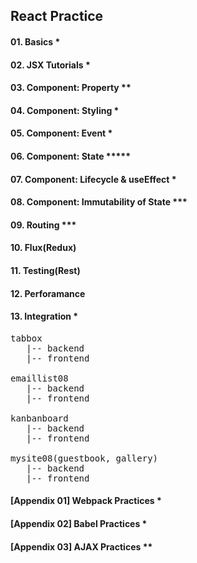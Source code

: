 ## React Practice

#### 01. Basics *
#### 02. JSX Tutorials *
#### 03. Component: Property **
#### 04. Component: Styling *
#### 05. Component: Event *
#### 06. Component: State ***** 
#### 07. Component: Lifecycle & useEffect *
#### 08. Component: Immutability of State ***
#### 09. Routing ***
#### 10. Flux(Redux)
#### 11. Testing(Rest)
#### 12. Perforamance
#### 13. Integration *

<pre>
tabbox
   |-- backend
   |-- frontend

emaillist08
   |-- backend
   |-- frontend

kanbanboard
   |-- backend
   |-- frontend

mysite08(guestbook, gallery)
   |-- backend
   |-- frontend
</pre>

#### [Appendix 01] Webpack Practices *
#### [Appendix 02] Babel Practices *
#### [Appendix 03] AJAX Practices **
